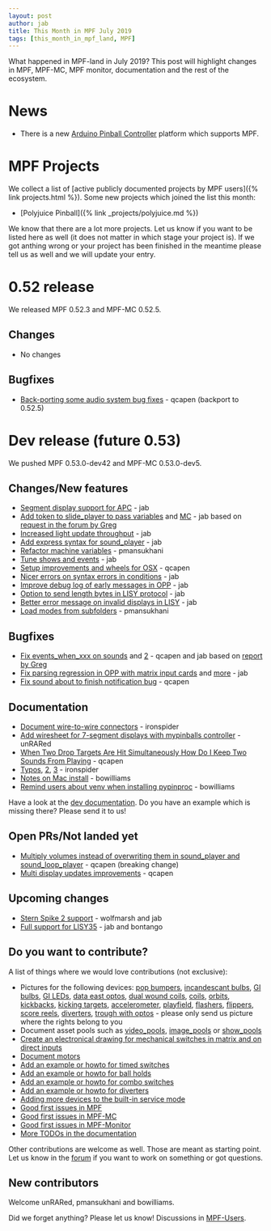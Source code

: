 ```yaml
---
layout: post
author: jab
title: This Month in MPF July 2019
tags: [this_month_in_mpf_land, MPF]
---
```

What happened in MPF-land in July 2019?
This post will highlight changes in MPF, MPF-MC, MPF monitor, documentation
and the rest of the ecosystem.

# News

* There is a new [Arduino Pinball Controller](https://pinside.com/pinball/forum/topic/arduino-pinball-controller) platform which supports MPF.

# MPF Projects

We collect a list of [active publicly documented projects by MPF users]({% link projects.html %}).
Some new projects which joined the list this month:

* [Polyjuice Pinball]({% link _projects/polyjuice.md %})

We know that there are a lot more projects.
Let us know if you want to be listed here as well (it does not matter in which
stage your project is).
If we got anthing wrong or your project has been finished in the meantime
please tell us as well and we will update your entry.

# 0.52 release

We released MPF 0.52.3 and MPF-MC 0.52.5.

## Changes

* No changes

## Bugfixes

* [Back-porting some audio system bug fixes](https://github.com/missionpinball/mpf-mc/pull/380) - qcapen (backport to 0.52.5)

# Dev release (future 0.53)

We pushed MPF 0.53.0-dev42 and MPF-MC 0.53.0-dev5.

## Changes/New features

* [Segment display support for APC](https://github.com/missionpinball/mpf/pull/1388) - jab
* [Add token to slide_player to pass variables](https://github.com/missionpinball/mpf/pull/1389) and [MC](https://github.com/missionpinball/mpf-mc/pull/377) - jab based on [request in the forum by Greg](https://groups.google.com/forum/#!topic/mpf-users/ln2y_qxGRg4)
* [Increased light update throughput](https://github.com/missionpinball/mpf/pull/1390) - jab
* [Add express syntax for sound_player](https://github.com/missionpinball/mpf-mc/pull/378) - jab
* [Refactor machine variables](https://github.com/missionpinball/mpf/pull/1394) - pmansukhani
* [Tune shows and events](https://github.com/missionpinball/mpf/pull/1392) - jab
* [Setup improvements and wheels for OSX](https://github.com/missionpinball/mpf-mc/pull/379) - qcapen
* [Nicer errors on syntax errors in conditions](https://github.com/missionpinball/mpf/commit/5ce27ba9d7c2392d47fd1598790a89fdd43d9063) - jab
* [Improve debug log of early messages in OPP](https://github.com/missionpinball/mpf/commit/9262983dd8b207aa5ae546cd6d9e7672b1b9d64c) - jab
* [Option to send length bytes in LISY protocol](https://github.com/missionpinball/mpf/commit/e61c548efd3f2bfdc3af70338f4016f1ceab28ea) - jab
* [Better error message on invalid displays in LISY](https://github.com/missionpinball/mpf/commit/2bbc750cfc27df04b83f57680fe27003484b1ef1) - jab
* [Load modes from subfolders](https://github.com/missionpinball/mpf/pull/1396) - pmansukhani

## Bugfixes

* [Fix events_when_xxx on sounds](https://github.com/missionpinball/mpf-mc/pull/378) and [2](https://github.com/missionpinball/mpf/pull/1393) - qcapen and jab based on [report by Greg](https://groups.google.com/forum/#!topic/mpf-users/B8PF2WqFpYo)
* [Fix parsing regression in OPP with matrix input cards](https://github.com/missionpinball/mpf/commit/42d893f93f95c87f54c8c2ec7aed07de02533740) and [more](https://github.com/missionpinball/mpf/commit/de7dc636ee23007c36a4f3df6a0cd3d25cca9b6f) - jab
* [Fix sound about to finish notification bug](https://github.com/missionpinball/mpf-mc/commit/3b4df51a9ed5776456d6b2c9e7e7a6e42d60f76e) - qcapen

## Documentation

* [Document wire-to-wire connectors](https://github.com/missionpinball/mpf-docs/pull/242) - ironspider
* [Add wiresheet for 7-segment displays with mypinballs controller](https://github.com/missionpinball/mpf-docs/pull/241) - unRARed
* [When Two Drop Targets Are Hit Simultaneously How Do I Keep Two Sounds From Playing](https://github.com/missionpinball/mpf-docs/commit/7909751f5f0b09727e0c68e8b561d76b3e4e4ef3) - qcapen
* [Typos](https://github.com/missionpinball/mpf-docs/pull/243), [2](https://github.com/missionpinball/mpf-docs/pull/244), [3](https://github.com/missionpinball/mpf-docs/pull/245) - ironspider
* [Notes on Mac install](https://github.com/missionpinball/mpf-docs/pull/246) - bowilliams
* [Remind users about venv when installing pypinproc](https://github.com/missionpinball/mpf-docs/pull/248) - bowilliams

Have a look at the [dev documentation](http://docs.missionpinball.org/en/dev/).
Do you have an example which is missing there? Please send it to us!

## Open PRs/Not landed yet

* [Multiply volumes instead of overwriting them in sound_player and sound_loop_player](https://github.com/missionpinball/mpf-mc/pull/333) - qcapen (breaking change)
* [Multi display updates improvements](https://github.com/missionpinball/mpf-mc/pull/323) - qcapen

## Upcoming changes

* [Stern Spike 2 support](https://github.com/missionpinball/mpf/issues/1246) - wolfmarsh and jab
* [Full support for LISY35](https://github.com/missionpinball/mpf/issues/1218) - jab and bontango

## Do you want to contribute?

A list of things where we would love contributions (not exclusive):

* Pictures for the following devices: [pop bumpers](http://docs.missionpinball.org/en/dev/mechs/pop_bumpers/index.html),
  [incandescant bulbs](http://docs.missionpinball.org/en/dev/mechs/lights/matrix_lights.html),
  [GI bulbs](http://docs.missionpinball.org/en/dev/mechs/lights/gis.html),
  [GI LEDs](http://docs.missionpinball.org/en/dev/mechs/lights/gis.html),
  [data east optos](http://docs.missionpinball.org/en/dev/mechs/switches/optos.html),
  [dual wound coils](http://docs.missionpinball.org/en/dev/mechs/coils/dual_wound_coils.html),
  [coils](http://docs.missionpinball.org/en/dev/mechs/coils/index.html),
  [orbits](http://docs.missionpinball.org/en/dev/mechs/loops/index.html),
  [kickbacks](http://docs.missionpinball.org/en/dev/mechs/kickbacks/index.html),
  [kicking targets](http://docs.missionpinball.org/en/dev/mechs/targets/kicking_targets/index.html),
  [accelerometer](http://docs.missionpinball.org/en/dev/mechs/accelerometers/index.html),
  [playfield](http://docs.missionpinball.org/en/dev/mechs/playfields/index.html),
  [flashers](http://docs.missionpinball.org/en/dev/mechs/lights/flashers.html),
  [flippers](http://docs.missionpinball.org/en/dev/mechs/flippers/index.html),
  [score reels](http://docs.missionpinball.org/en/dev/mechs/score_reels/index.html),
  [diverters](http://docs.missionpinball.org/en/dev/mechs/diverters/index.html),
  [trough with optos](http://docs.missionpinball.org/en/dev/mechs/troughs/index.html) - please only send us picture where the rights belong to you
* Document asset pools such as [video_pools](http://docs.missionpinball.org/en/dev/config/video_pools.html), [image_pools](http://docs.missionpinball.org/en/dev/config/image_pools.html) or [show_pools](http://docs.missionpinball.org/en/dev/config/show_pools.html)
* [Create an electronical drawing for mechanical switches in matrix and on direct inputs](http://docs.missionpinball.org/en/dev/mechs/switches/mechanical_switches.html)
* [Document motors](http://docs.missionpinball.org/en/dev/mechs/motors/index.html)
* [Add an example or howto for timed switches](http://docs.missionpinball.org/en/dev/game_logic/timed_switches/index.html)
* [Add an example or howto for ball holds](http://docs.missionpinball.org/en/dev/game_logic/ball_holds/index.html)
* [Add an example or howto for combo switches](http://docs.missionpinball.org/en/dev/game_logic/combo_switches/index.html)
* [Add an example or howto for diverters](http://docs.missionpinball.org/en/dev/mechs/diverters/index.html)
* [Adding more devices to the built-in service mode](https://github.com/missionpinball/mpf/issues/693)
* [Good first issues in MPF](https://github.com/missionpinball/mpf/issues?q=is%3Aissue+is%3Aopen+label%3A%22good+first+issue%22)
* [Good first issues in MPF-MC](https://github.com/missionpinball/mpf-mc/issues?q=is%3Aissue+is%3Aopen+label%3A%22help+wanted%22)
* [Good first issues in MPF-Monitor](https://github.com/missionpinball/mpf-monitor/issues?q=is%3Aissue+is%3Aopen+label%3A%22help+wanted%22)
* [More TODOs in the documentation](http://docs.missionpinball.org/en/dev/search.html?q="Help+us+to+write+it"&check_keywords=yes&area=default)

Other contributions are welcome as well.
Those are meant as starting point.
Let us know in the [forum](https://groups.google.com/forum/#!forum/mpf-users)
if you want to work on something or got questions.

## New contributors

Welcome unRARed, pmansukhani and bowilliams.

Did we forget anything? Please let us know!
Discussions in [MPF-Users](https://groups.google.com/forum/#!forum/mpf-users).
